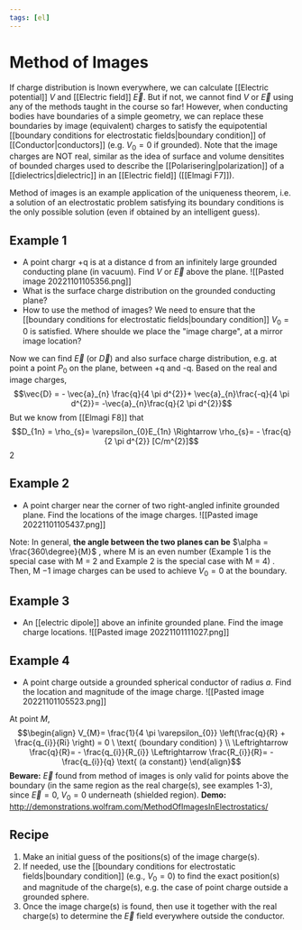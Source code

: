 ```yaml
---
tags: [el]
---
```

# Method of Images 
If charge distribution is lnown everywhere, we can calculate [[Electric potential]] $V$ and [[Electric field]] $\vec{E}$. But if not, we cannot find $V$ or $\vec{E}$ using any of the methods taught in the course so far! 
However, when conducting bodies have boundaries of a simple geometry, we can replace these boundaries by image (equivalent) charges to satisfy the equipotential [[boundary conditions for electrostatic fields|boundary condition]] of [[Conductor|conductors]] (e.g. $V_{0}= 0$ if grounded). Note that the image charges are NOT real, similar as the idea of surface and volume densitites of bounded charges used to describe the [[Polarisering|polarization]] of a [[dielectrics|dielectric]] in an [[Electric field]] ([[Elmagi F7]]).

Method of images is an example application of the uniqueness theorem, i.e. a solution of an electrostatic problem satisfying its boundary conditions is the only possible solution (even if obtained by an intelligent guess).

## Example 1 
- A point chargr +q is at a distance d from an infinitely large grounded conducting plane (in vacuum). Find $V$ or $\vec{E}$ above the plane. 
![[Pasted image 20221101105356.png]]
- What is the surface charge distribution on the grounded conducting plane?
- How to use the method of images? We need to ensure that the [[boundary conditions for electrostatic fields|boundary condition]]
$V_{0}= 0$ is satisfied. Where shoulde we place the "image charge", at a mirror image location?

Now we can find $\vec{E}$ (or $\vec{D}$) and also surface charge distribution, e.g. at point a point $P_0$ on the plane, between +q and -q.
Based on the real and image charges, $$\vec{D} = - \vec{a}_{n} \frac{q}{4 \pi d^{2}}+ \vec{a}_{n}\frac{-q}{4 \pi d^{2}}= -\vec{a}_{n}\frac{q}{2 \pi d^{2}}$$
But we know from [[Elmagi F8]] that $$D_{1n} = \rho_{s}= \varepsilon_{0}E_{1n} \Rightarrow \rho_{s}= - \frac{q}{2 \pi d^{2}} [C/m^{2}]$$2

## Example 2
- A point charger near the corner of two right-angled infinite grounded plane. Find the locations of the image charges.
![[Pasted image 20221101105437.png]]

Note: In general, **the angle between the two planes can be** $\alpha = \frac{360\degree}{M}$ , where M is an even number (Example 1 is the special case with M = 2 and Example 2 is the special case with M = 4) . Then, M −1 image charges can be used to achieve $V_{0}= 0$ at the boundary.

## Example 3 
- An [[electric dipole]] above an infinite grounded plane. Find the image charge locations.
![[Pasted image 20221101111027.png]]

## Example 4
- A point charge outside a grounded spherical conductor of radius $a$. Find the location and magnitude of the image charge. 
![[Pasted image 20221101105523.png]]

At point $M$, $$\begin{align} V_{M}= \frac{1}{4 \pi \varepsilon_{0}} \left(\frac{q}{R} + \frac{q_{i}}{Ri} \right) = 0 \ \text{ (boundary condition) } \\ \Leftrightarrow \frac{q}{R}= - \frac{q_{i}}{R_{i}} \Leftrightarrow \frac{R_{i}}{R}= -\frac{q_{i}}{q} \text{ (a constant)} \end{align}$$
**Beware:** $\vec{E}$ found from method of images is only valid for points above the boundary (in the same region as the real charge(s), see examples 1-3), since $\vec{E} =0, \ V_{0}=0$ underneath (shielded region).
**Demo:** http://demonstrations.wolfram.com/MethodOfImagesInElectrostatics/

## Recipe

1) Make an initial guess of the positions(s) of the image charge(s).
2) If needed, use the [[boundary conditions for electrostatic fields|boundary condition]] (e.g., $V_{0}=0$) to find the exact position(s) and magnitude of the charge(s), e.g. the case of point charge outside a grounded sphere.
3) Once the image charge(s) is found, then use it together with the real charge(s) to determine the $\vec{E}$ field everywhere outside the conductor. 